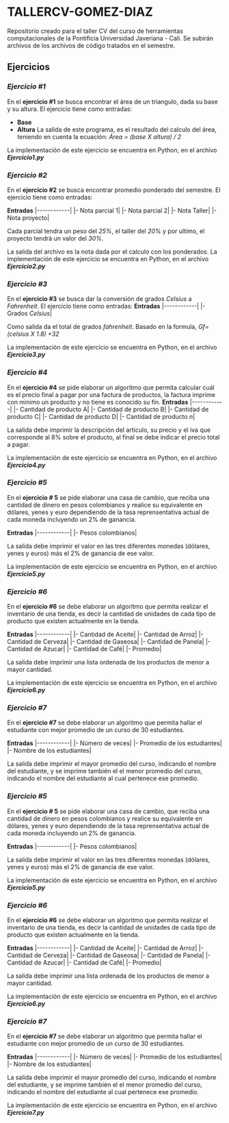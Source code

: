 # TALLERCV-GOMEZ-DIAZ
Repositorio creado para el taller CV del curso de herramientas computacionales de la Pontificia Universidad Javeriana - Cali. Se subirán archivos de los archivos de código tratados en el semestre.

## Ejercicios

### *Ejercicio #1*
En el **ejercicio #1** se busca encontrar el área de un triangulo, dada su base y su altura.
El ejercicio tiene como entradas:
* **Base**
* **Altura**
La salida de este programa, es el resultado del calculo del área, teniendo en cuenta la ecuación:
*Área = (base X altura) / 2*


La implementación de este ejercicio se encuentra en Python, en el archivo ***Ejercicio1.py***


### *Ejercicio #2*
En el **ejercicio #2** se busca encontrar promedio ponderado del semestre.
El ejercicio tiene como entradas:

   **Entradas**
|------------|
|- Nota parcial 1| 
|- Nota parcial 2|
|- Nota Taller|
|- Nota proyecto|


Cada parcial tendra un peso del *25%*, el taller del *20%* y por ultimo, el proyecto tendrá un valor del *30%*.


La salida del archivo es la nota dada por el calculo con los ponderados.
La implementación de este ejercicio se encuentra en Python, en el archivo ***Ejercicio2.py***


### *Ejercicio #3*
En el **ejercicio #3** se busca dar la conversión de grados *Celsius* a *Fahrenheit*.
El ejercicio tiene como entradas:
 **Entradas**
|------------|
|- Grados *Celsius*| 


Como salida da el total de grados *fahrenheit*. Basado en la formula, *Gf= (celsius X 1.8) +32*


La implementación de este ejercicio se encuentra en Python, en el archivo ***Ejercicio3.py***

### *Ejercicio #4*

En el **ejercicio #4** se pide elaborar un algoritmo que permita calcular cuál es el precio final a pagar por una factura de
productos, la factura imprime con minimo un producto y no tiene es conocido su fin.
 **Entradas**
|------------|
|- Cantidad de producto A| 
|- Cantidad de producto B|
|- Cantidad de producto C|
|- Cantidad de producto D|
|- Cantidad de producto *n*|

La salida debe imprimir la descripción del artículo, su precio y el iva que corresponde al 8% sobre el
producto, al final se debe indicar el precio total a pagar.

La implementación de este ejercicio se encuentra en Python, en el archivo ***Ejercicio4.py***

### *Ejercicio #5*

En el **ejercicio # 5** se pide elaborar una casa de cambio, que reciba una cantidad de dinero en pesos colombianos y
realice su equivalente en dólares, yenes y euro dependiendo de la tasa reprensentativa actual de cada moneda incluyendo 
un 2% de ganancia.

 **Entradas**
|------------|
|- Pesos colombianos| 


La salida debe imprimir el valor en las tres diferentes monedas (dólares, yenes y euros) más el 2% de ganancia de ese valor.

La implementación de este ejercicio se encuentra en Python, en el archivo ***Ejercicio5.py***

### *Ejercicio #6*

En el **ejercicio #6** se debe elaborar un algoritmo que permita realizar el inventario de una tienda, es decir la cantidad 
de unidades de cada tipo de producto que existen actualmente en la tienda. 

 **Entradas**
|------------|
|- Cantidad de Aceite| 
|- Cantidad de Arroz|
|- Cantidad de Cerveza|
|- Cantidad de Gaseosa|
|- Cantidad de Panela|
|- Cantidad de Azucar|
|- Cantidad de Café|
|- Promedio|

La salida debe imprimir una lista ordenada de los productos de menor a mayor cantidad.

La implementación de este ejercicio se encuentra en Python, en el archivo ***Ejercicio6.py***

### *Ejercicio #7*

En el **ejercicio #7** se debe elaborar un algoritmo que permita hallar el estudiante con mejor promedio de un curso de 30
estudiantes.

 **Entradas**
|------------|
|- Número de veces| 
|- Promedio de los estudiantes|
|- Nombre de los estudiantes|

La salida debe imprimir el mayor promedio del curso, indicando el nombre del estudiante, y se imprime también el 
el menor promedio del curso, indicando el nombre del estudiante al cual pertenece ese promedio.

### *Ejercicio #5*

En el **ejercicio # 5** se pide elaborar una casa de cambio, que reciba una cantidad de dinero en pesos colombianos y
realice su equivalente en dólares, yenes y euro dependiendo de la tasa reprensentativa actual de cada moneda incluyendo 
un 2% de ganancia.

 **Entradas**
|------------|
|- Pesos colombianos| 


La salida debe imprimir el valor en las tres diferentes monedas (dólares, yenes y euros) más el 2% de ganancia de ese valor.

La implementación de este ejercicio se encuentra en Python, en el archivo ***Ejercicio5.py***

### *Ejercicio #6*

En el **ejercicio #6** se debe elaborar un algoritmo que permita realizar el inventario de una tienda, es decir la cantidad 
de unidades de cada tipo de producto que existen actualmente en la tienda. 

 **Entradas**
|------------|
|- Cantidad de Aceite| 
|- Cantidad de Arroz|
|- Cantidad de Cerveza|
|- Cantidad de Gaseosa|
|- Cantidad de Panela|
|- Cantidad de Azucar|
|- Cantidad de Café|
|- Promedio|

La salida debe imprimir una lista ordenada de los productos de menor a mayor cantidad.

La implementación de este ejercicio se encuentra en Python, en el archivo ***Ejercicio6.py***

### *Ejercicio #7*

En el **ejercicio #7** se debe elaborar un algoritmo que permita hallar el estudiante con mejor promedio de un curso de 30
estudiantes.

 **Entradas**
|------------|
|- Número de veces| 
|- Promedio de los estudiantes|
|- Nombre de los estudiantes|

La salida debe imprimir el mayor promedio del curso, indicando el nombre del estudiante, y se imprime también el 
el menor promedio del curso, indicando el nombre del estudiante al cual pertenece ese promedio.

La implementación de este ejercicio se encuentra en Python, en el archivo ***Ejercicio7.py***
